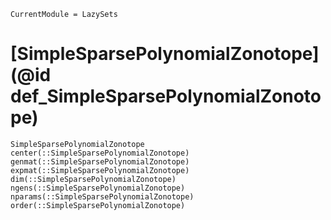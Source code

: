 ```@meta
CurrentModule = LazySets
```

# [SimpleSparsePolynomialZonotope](@id def_SimpleSparsePolynomialZonotope)

```@docs
SimpleSparsePolynomialZonotope
center(::SimpleSparsePolynomialZonotope)
genmat(::SimpleSparsePolynomialZonotope)
expmat(::SimpleSparsePolynomialZonotope)
dim(::SimpleSparsePolynomialZonotope)
ngens(::SimpleSparsePolynomialZonotope)
nparams(::SimpleSparsePolynomialZonotope)
order(::SimpleSparsePolynomialZonotope)
```
